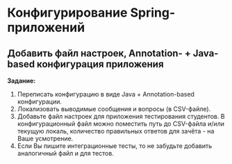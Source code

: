 # Конфигурирование Spring-приложений
## Добавить файл настроек, Annotation- + Java-based конфигурация приложения
**Задание:** 
1. Переписать конфигурацию в виде Java + Annotation-based конфигурации.
1. Локализовать выводимые сообщения и вопросы (в CSV-файле).
1. Добавьте файл настроек для приложения тестирования студентов. В конфигурационный файл можно поместить путь до CSV-файла и/или текущую локаль, количество правильных ответов для зачёта - на Ваше усмотрение.
1. Если Вы пишите интеграционные тесты, то не забудьте добавить аналогичный файл и для тестов.
